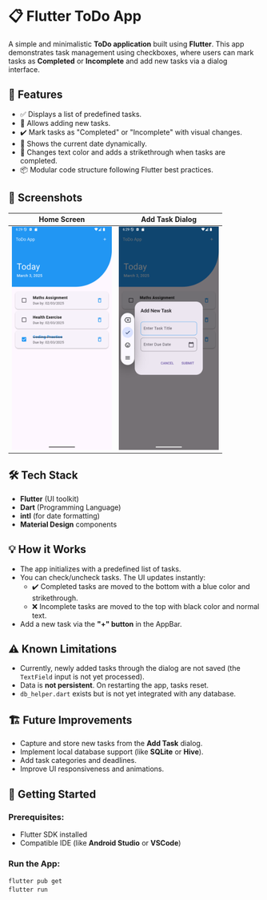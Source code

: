 # 📋 Flutter ToDo App

A simple and minimalistic **ToDo application** built using **Flutter**. This app demonstrates task management using checkboxes, where users can mark tasks as **Completed** or **Incomplete** and add new tasks via a dialog interface.



## 🚀 Features

- ✅ Displays a list of predefined tasks.
- 📝 Allows adding new tasks.
- ✔️ Mark tasks as "Completed" or "Incomplete" with visual changes.
- 📅 Shows the current date dynamically.
- 🎨 Changes text color and adds a strikethrough when tasks are completed.
- 📦 Modular code structure following Flutter best practices.

## 📱 Screenshots

| Home Screen | Add Task Dialog |
|-------------|-----------------|
|<img src="Screenshot_20250303_182948.png" width="200"/>|<img src="Screenshot_20250303_183001.png" width="200"/>|


## 🛠️ Tech Stack

- **Flutter** (UI toolkit)
- **Dart** (Programming Language)
- **intl** (for date formatting)
- **Material Design** components


## 💡 How it Works

- The app initializes with a predefined list of tasks.
- You can check/uncheck tasks. The UI updates instantly:
  - ✔️ Completed tasks are moved to the bottom with a blue color and strikethrough.
  - ❌ Incomplete tasks are moved to the top with black color and normal text.
- Add a new task via the **"+" button** in the AppBar.


## ⚠️ Known Limitations

- Currently, newly added tasks through the dialog are not saved (the `TextField` input is not yet processed).
- Data is **not persistent**. On restarting the app, tasks reset.
- `db_helper.dart` exists but is not yet integrated with any database.


## 🏗️ Future Improvements

- Capture and store new tasks from the **Add Task** dialog.
- Implement local database support (like **SQLite** or **Hive**).
- Add task categories and deadlines.
- Improve UI responsiveness and animations.


## 🏃 Getting Started

### Prerequisites:
- Flutter SDK installed
- Compatible IDE (like **Android Studio** or **VSCode**)

### Run the App:
```bash
flutter pub get
flutter run
